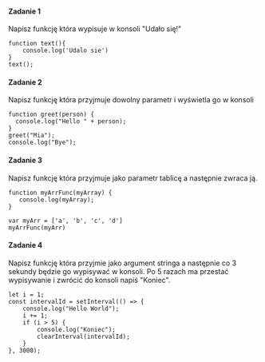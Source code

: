 #### Zadanie 1

Napisz funkcję która wypisuje w konsoli "Udało się!"

```
function text(){
    console.log('Udalo sie')
}
text();
```

#### Zadanie 2

Napisz funkcję która przyjmuje dowolny parametr i wyświetla go w konsoli

```
function greet(person) {
  console.log("Hello " + person);
}
greet("Mia");
console.log("Bye");
```

#### Zadanie 3

Napisz funkcję która przyjmuje jako parametr tablicę a następnie zwraca ją.

```
function myArrFunc(myArray) {
   console.log(myArray);
}

var myArr = ['a', 'b', 'c', 'd']
myArrFunc(myArr)
```

#### Zadanie 4

Napisz funkcję która przyjmie jako argument stringa a następnie co 3 sekundy będzie go wypisywać w konsoli. Po 5 razach ma przestać wypisywanie i zwrócić do konsoli napiś "Koniec".

```
let i = 1;
const intervalId = setInterval(() => {
    console.log("Hello World");
    i += 1;
    if (i > 5) {
        console.log("Koniec");
        clearInterval(intervalId);
    }
}, 3000);
```
